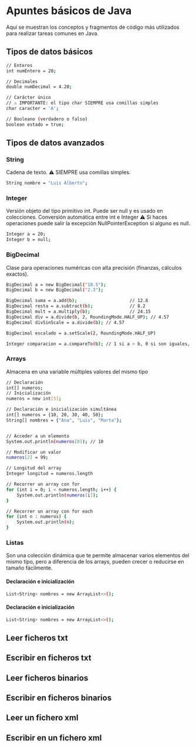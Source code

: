 # Apuntes básicos de Java
Aquí se muestran los conceptos y fragmentos de código más utilizados para realizar tareas comunes en Java.

## Tipos de datos básicos
```bash
// Enteros
int numEntero = 20;

// Decimales
double numDecimal = 4.20;

// Carácter único
// ⚠️ IMPORTANTE: el tipo char SIEMPRE usa comillas simples
char caracter = 'A';

// Booleano (verdadero o falso)
boolean estado = true;
```

## Tipos de datos avanzados
### String
Cadena de texto.
⚠️ SIEMPRE usa comillas simples.

```bash
String nombre = "Luis Alberto";
```

### Integer
Versión objeto del tipo primitivo int. Puede ser null y es usado en colecciones. Conversión automática entre int e Integer
⚠️ Si haces operaciones puede salir la excepción NullPointerException si alguno es null.

```bash
Integer a = 20;
Integer b = null;
```

### BigDecimal
Clase para operaciones numéricas con alta precisión (finanzas, cálculos exactos).

```bash
BigDecimal a = new BigDecimal("10.5");
BigDecimal b = new BigDecimal("2.3");

BigDecimal suma = a.add(b);                    // 12.8
BigDecimal resta = a.subtract(b);              // 8.2
BigDecimal mult = a.multiply(b);               // 24.15
BigDecimal div = a.divide(b, 2, RoundingMode.HALF_UP); // 4.57
BigDecimal divSinScale = a.divide(b); // 4.57

BigDecimal escalado = a.setScale(2, RoundingMode.HALF_UP)

Integer comparacion = a.compareTo(b); // 1 si a > b, 0 si son iguales, -1 si a < b
```
### Arrays
Almacena en una variable múltiples valores del mismo tipo

```bash
// Declaración
int[] numeros;
// Inicialización
numeros = new int[5];

// Declaración e inicialización simultánea
int[] numeros = {10, 20, 30, 40, 50}; 
String[] nombres = {"Ana", "Luis", "Marta"};


// Acceder a un elemento
System.out.println(numeros[0]); // 10

// Modificar un valor
numeros[2] = 99;

// Longitud del array
Integer longitud = numeros.length

// Recorrer un array con for
for (int i = 0; i < numeros.length; i++) {
    System.out.println(numeros[i]);
}

// Recorrer un array con for each
for (int n : numeros) {
    System.out.println(n);
}
```

### Listas
Son una colección dinámica que te permite almacenar varios elementos del mismo tipo, pero a diferencia de los arrays, pueden crecer o reducirse en tamaño fácilmente.
  #### Declaración e inicialización
```bash
List<String> nombres = new ArrayList<>();
```
  #### Declaración e inicialización
```bash
List<String> nombres = new ArrayList<>();
```


## Leer ficheros txt
## Escribir en ficheros txt
## Leer ficheros binarios
## Escribir en ficheros binarios
## Leer un fichero xml
## Escribir en un fichero xml
